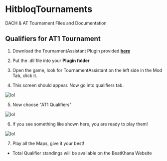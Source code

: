 # HitbloqTournaments
DACH &amp; AT Tournament Files and Documentation

## Qualifiers for AT1 Tournament
1. Download the TournamentAssistant Plugin provided **[here](https://github.com/riasuh/HitbloqTournaments/releases/latest)**

2. Put the .dll file into your **Plugin folder**

3. Open the game, look for TournamentAssistant on the left side in the Mod Tab, click it.

4. This screen should appear. Now go into qualifiers tab.

![lol](https://i.imgur.com/Eos04bP.png)

5. Now choose "AT1 Qualifiers" 
                    
![lol](https://i.imgur.com/m1I7JZT.png)

6. If you see something like shown here, you are ready to play them!

![lol](https://i.imgur.com/m4mWCNW.png)

7. Play all the Maps, give it your best!

- Total Qualifier standings will be available on the BeatKhana Website
